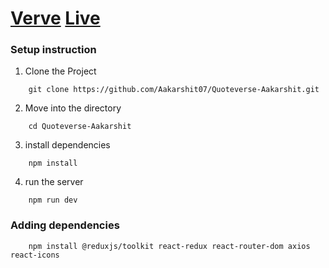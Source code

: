 # [Verve]() [Live]()
### Setup instruction

1. Clone the Project

```
    git clone https://github.com/Aakarshit07/Quoteverse-Aakarshit.git
```
2. Move into the directory

```
    cd Quoteverse-Aakarshit
```

3. install dependencies

```
    npm install
```

4. run the server

```
    npm run dev
```

### Adding dependencies

```
    npm install @reduxjs/toolkit react-redux react-router-dom axios react-icons
```

